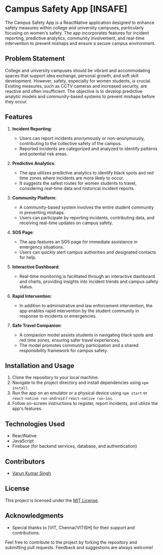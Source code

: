 # Campus Safety App [INSAFE]

The Campus Safety App is a ReactNative application designed to enhance safety measures within college and university campuses, particularly focusing on women's safety. The app incorporates features for incident reporting, predictive analytics, community involvement, and real-time intervention to prevent mishaps and ensure a secure campus environment.

## Problem Statement

College and university campuses should be vibrant and accommodating spaces that support idea exchange, personal growth, and soft skill development. However, safety, especially for women students, is crucial. Existing measures, such as CCTV cameras and increased security, are reactive and often insufficient. The objective is to develop predictive analytic models and community-based systems to prevent mishaps before they occur.

## Features

1. **Incident Reporting**:
   - Users can report incidents anonymously or non-anonymously, contributing to the collective safety of the campus.
   - Reported incidents are categorized and analyzed to identify patterns and potential risk areas.

2. **Predictive Analytics**:
   - The app utilizes predictive analytics to identify black spots and red time zones where incidents are more likely to occur.
   - It suggests the safest routes for women students to travel, considering real-time data and historical incident reports.

3. **Community Platform**:
   - A community-based system involves the entire student community in preventing mishaps.
   - Users can participate by reporting incidents, contributing data, and receiving real-time updates on campus safety.

4. **SOS Page**:
   - The app features an SOS page for immediate assistance in emergency situations.
   - Users can quickly alert campus authorities and designated contacts for help.

5. **Interactive Dashboard**:
   - Real-time monitoring is facilitated through an interactive dashboard and charts, providing insights into incident trends and campus safety status.

6. **Rapid Intervention**:
   - In addition to administrative and law enforcement intervention, the app enables rapid intervention by the student community in response to incidents or emergencies.

7. **Safe Travel Companion**:
   - A companion model assists students in navigating black spots and red time zones, ensuring safer travel experiences.
   - The model promotes community participation and a shared responsibility framework for campus safety.

## Installation and Usage

1. Clone the repository to your local machine.
2. Navigate to the project directory and install dependencies using `npm install`.
3. Run the app on an emulator or a physical device using `npm start` or `react-native run-android` / `react-native run-ios`.
4. Follow on-screen instructions to register, report incidents, and utilize the app's features.

## Technologies Used

- ReactNative
- JavaScript
- Firebase (for backend services, database, and authentication)

## Contributors

- [Varun Kumar Singh](https://github.com/Varun-Singh14)

## License

This project is licensed under the [MIT License](LICENSE).

## Acknowledgments

- Special thanks to [VIT, Chennai/VITISH] for their support and contributions.

Feel free to contribute to the project by forking the repository and submitting pull requests. Feedback and suggestions are always welcome!
